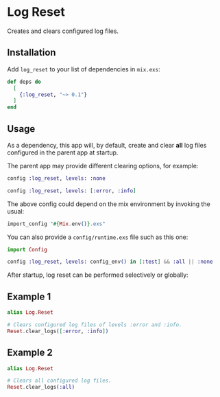 # Log Reset

Creates and clears configured log files.

## Installation

Add `log_reset` to your list of dependencies in `mix.exs`:

```elixir
def deps do
  [
    {:log_reset, "~> 0.1"}
  ]
end
```

## Usage

As a dependency, this app will, by default, create and clear __all__ log files
configured in the parent app at startup.

The parent app may provide different clearing options, for example:

```elixir
config :log_reset, levels: :none
```

```elixir
config :log_reset, levels: [:error, :info]
```

The above config could depend on the mix environment by invoking the usual:

```elixir
import_config "#{Mix.env()}.exs"
```

You can also provide a `config/runtime.exs` file such as this one:

```elixir
import Config

config :log_reset, levels: config_env() in [:test] && :all || :none
```

After startup, log reset can be performed selectively or globally:

## Example 1

```elixir
alias Log.Reset

# Clears configured log files of levels :error and :info.
Reset.clear_logs([:error, :info])
```

## Example 2

```elixir
alias Log.Reset

# Clears all configured log files.
Reset.clear_logs(:all)
```

